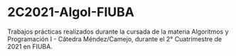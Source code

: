 # 2C2021-AlgoI-FIUBA

Trabajos prácticas realizados durante la cursada de la materia Algoritmos y Programación I - Cátedra Méndez/Camejo, durante el 2° Cuatrimestre de 2021 en FIUBA. 
